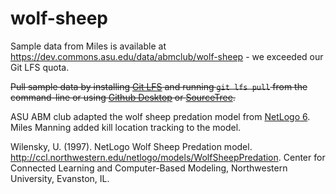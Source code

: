 # wolf-sheep

Sample data from Miles is available at https://dev.commons.asu.edu/data/abmclub/wolf-sheep - we exceeded our Git LFS quota.

~~Pull sample data by installing [Git LFS](https://git-lfs.github.com/) and running `git lfs pull` from the command-line or using  [Github Desktop](https://github.com/blog/2079-managing-large-files-with-git-lfs) or [SourceTree](https://www.atlassian.com/git/tutorials/git-lfs).~~

ASU ABM club adapted the wolf sheep predation model from 
[NetLogo 6](http://ccl.northwestern.edu/netlogo/models/WolfSheepPredation). Miles Manning added kill location tracking
to the model.

Wilensky, U. (1997). NetLogo Wolf Sheep Predation model. http://ccl.northwestern.edu/netlogo/models/WolfSheepPredation.
Center for Connected Learning and Computer-Based Modeling, Northwestern University, Evanston, IL.
